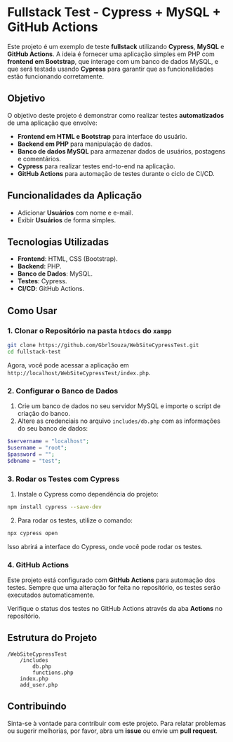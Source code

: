 # Fullstack Test - Cypress + MySQL + GitHub Actions

Este projeto é um exemplo de teste **fullstack** utilizando **Cypress**, **MySQL** e **GitHub Actions**. A ideia é fornecer uma aplicação simples em PHP com **frontend em Bootstrap**, que interage com um banco de dados MySQL, e que será testada usando **Cypress** para garantir que as funcionalidades estão funcionando corretamente.

## Objetivo

O objetivo deste projeto é demonstrar como realizar testes **automatizados** de uma aplicação que envolve:

- **Frontend em HTML e Bootstrap** para interface do usuário.
- **Backend em PHP** para manipulação de dados.
- **Banco de dados MySQL** para armazenar dados de usuários, postagens e comentários.
- **Cypress** para realizar testes end-to-end na aplicação.
- **GitHub Actions** para automação de testes durante o ciclo de CI/CD.

## Funcionalidades da Aplicação

- Adicionar **Usuários** com nome e e-mail.
- Exibir **Usuários** de forma simples.

## Tecnologias Utilizadas

- **Frontend**: HTML, CSS (Bootstrap).
- **Backend**: PHP.
- **Banco de Dados**: MySQL.
- **Testes**: Cypress.
- **CI/CD**: GitHub Actions.

## Como Usar

### 1. Clonar o Repositório na pasta `htdocs` do `xampp`

```bash
git clone https://github.com/GbrlSouza/WebSiteCypressTest.git
cd fullstack-test
```
Agora, você pode acessar a aplicação em `http://localhost/WebSiteCypressTest/index.php`.

### 2. Configurar o Banco de Dados

1. Crie um banco de dados no seu servidor MySQL e importe o script de criação do banco.
2. Altere as credenciais no arquivo `includes/db.php` com as informações do seu banco de dados:

```php
$servername = "localhost";
$username = "root";
$password = "";
$dbname = "test";
```


### 3. Rodar os Testes com Cypress

1. Instale o Cypress como dependência do projeto:

```bash
npm install cypress --save-dev
```

2. Para rodar os testes, utilize o comando:

```bash
npx cypress open
```

Isso abrirá a interface do Cypress, onde você pode rodar os testes.

### 4. GitHub Actions

Este projeto está configurado com **GitHub Actions** para automação dos testes. Sempre que uma alteração for feita no repositório, os testes serão executados automaticamente.

Verifique o status dos testes no GitHub Actions através da aba **Actions** no repositório.

## Estrutura do Projeto

```
/WebSiteCypressTest
    /includes
        db.php
        functions.php
    index.php
    add_user.php
```

## Contribuindo

Sinta-se à vontade para contribuir com este projeto. Para relatar problemas ou sugerir melhorias, por favor, abra um **issue** ou envie um **pull request**.
